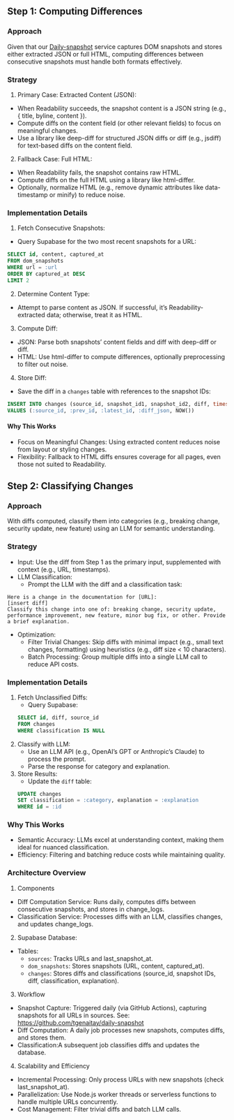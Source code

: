 ## Step 1: Computing Differences

### Approach
Given that our [Daily-snapshot](https://github.com/tgenaitay/daily-snapshot) service captures DOM snapshots and stores either extracted JSON or full HTML, computing differences between consecutive snapshots must handle both formats effectively.

### Strategy

1. Primary Case: Extracted Content (JSON):
- When Readability succeeds, the snapshot content is a JSON string (e.g., { title, byline, content }).
- Compute diffs on the content field (or other relevant fields) to focus on meaningful changes.
- Use a library like deep-diff for structured JSON diffs or diff (e.g., jsdiff) for text-based diffs on the content field.

2. Fallback Case: Full HTML:
- When Readability fails, the snapshot contains raw HTML.
- Compute diffs on the full HTML using a library like html-differ.
- Optionally, normalize HTML (e.g., remove dynamic attributes like data-timestamp or minify) to reduce noise.

### Implementation Details

1. Fetch Consecutive Snapshots:
- Query Supabase for the two most recent snapshots for a URL:
```sql
SELECT id, content, captured_at
FROM dom_snapshots
WHERE url = :url
ORDER BY captured_at DESC
LIMIT 2
```
2. Determine Content Type:
- Attempt to parse content as JSON. If successful, it’s Readability-extracted data; otherwise, treat it as HTML.
3. Compute Diff:
- JSON: Parse both snapshots’ content fields and diff with deep-diff or diff.
- HTML: Use html-differ to compute differences, optionally preprocessing to filter out noise.
4. Store Diff:
- Save the diff in a `changes` table with references to the snapshot IDs:
```sql
INSERT INTO changes (source_id, snapshot_id1, snapshot_id2, diff, timestamp)
VALUES (:source_id, :prev_id, :latest_id, :diff_json, NOW())
```
#### Why This Works

- Focus on Meaningful Changes: Using extracted content reduces noise from layout or styling changes.
- Flexibility: Fallback to HTML diffs ensures coverage for all pages, even those not suited to Readability.

## Step 2: Classifying Changes

### Approach
With diffs computed, classify them into categories (e.g., breaking change, security update, new feature) using an LLM for semantic understanding.

### Strategy
- Input: Use the diff from Step 1 as the primary input, supplemented with context (e.g., URL, timestamps).
- LLM Classification:
    - Prompt the LLM with the diff and a classification task:

```
Here is a change in the documentation for [URL]:
[insert diff]
Classify this change into one of: breaking change, security update, performance improvement, new feature, minor bug fix, or other. Provide a brief explanation.
```
-  Optimization:
    - Filter Trivial Changes: Skip diffs with minimal impact (e.g., small text changes, formatting) using heuristics (e.g., diff size < 10 characters).
    - Batch Processing: Group multiple diffs into a single LLM call to reduce API costs.

### Implementation Details

1. Fetch Unclassified Diffs:
    - Query Supabase:
    ``` sql
    SELECT id, diff, source_id
    FROM changes
    WHERE classification IS NULL
    ```
2. Classify with LLM:
    - Use an LLM API (e.g., OpenAI’s GPT or Anthropic’s Claude) to process the prompt.
    - Parse the response for category and explanation.
3. Store Results:
    - Update the `diff` table:
    ```sql
    UPDATE changes
    SET classification = :category, explanation = :explanation
    WHERE id = :id
    ```

### Why This Works
- Semantic Accuracy: LLMs excel at understanding context, making them ideal for nuanced classification.
- Efficiency: Filtering and batching reduce costs while maintaining quality.

### Architecture Overview

1. Components
- Diff Computation Service: Runs daily, computes diffs between consecutive snapshots, and stores in change_logs.
- Classification Service: Processes diffs with an LLM, classifies changes, and updates change_logs.
2. Supabase Database:
- Tables:
    - `sources`: Tracks URLs and last_snapshot_at.
    - `dom_snapshots`: Stores snapshots (URL, content, captured_at).
    - `changes`: Stores diffs and classifications (source_id, snapshot IDs, diff, classification, explanation).

3. Workflow
- Snapshot Capture: Triggered daily (via GitHub Actions), capturing snapshots for all URLs in sources. See: https://github.com/tgenaitay/daily-snapshot
- Diff Computation: A daily job processes new snapshots, computes diffs, and stores them.
- Classification:A subsequent job classifies diffs and updates the database.

4. Scalability and Efficiency
- Incremental Processing: Only process URLs with new snapshots (check last_snapshot_at).
- Parallelization: Use Node.js worker threads or serverless functions to handle multiple URLs concurrently.
- Cost Management: Filter trivial diffs and batch LLM calls.